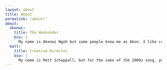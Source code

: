 ```yaml
---
layout: about
title: About
permalink: /about/
about:
  akonwi:
    title: The Weekender
    bio: |
      My name is Akonwi Ngoh but some people know me as Akon. I like creating things on computers and traveling. On The Weekends is all about travel, fashion, and enjoying life. Here you'll find posts about places I've been, things I've seen and done, or stuff I enjoy as an early 20's consultant living life on the road. Weekdays are tough, so enjoy your weekends! You can also keep up with my adventures on Instagram at <a href="https://www.instagram.com/on_the_weekends/">@on_the_weekends</a>.
  matt:
    title: Creative Director
    bio: |
      My name is Matt Schappell, but for the sake of the 2000s song, you can call me Young Jeezy- Akon and Yung Jeezy. Remember? Anyways, I am a huge fan of a few things: fashion, travel, and people. On The Weekends is an avenue where one can see all three of these things combined. For those of us who don't get the luxury of traveling every weekend, this account provides rejuvenation, excitement, and ideas to our every day life. If interested in providing content, partnerships, or ideas for our blog or Instagram account, feel free to drop me a line in the DM on the Instagram account. Enjoy!
---
```

